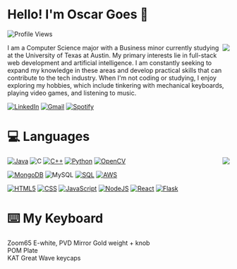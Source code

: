 # Hello! I'm Oscar Goes 👋

![Profile Views](https://komarev.com/ghpvc/?username=oscargoes&color=blue&style=flat-square)

<img align="right" src="https://github-readme-stats.vercel.app/api?username=oscargoes&show_icons=true&theme=transparent">

I am a Computer Science major with a Business minor currently studying at the University of Texas at Austin. 
My primary interests lie in full-stack web development and artificial intelligence. 
I am constantly seeking to expand my knowledge in these areas and develop practical skills that can contribute to the tech industry. 
When I'm not coding or studying, I enjoy exploring my hobbies, which include tinkering with mechanical keyboards, playing video games, and listening to music.

[![LinkedIn](https://img.shields.io/badge/linkedin-%230077B5.svg?style=for-the-badge&logo=linkedin&logoColor=white)](https://www.linkedin.com/in/oscarjgoes/)
[![Gmail](https://img.shields.io/badge/Gmail-D14836?style=for-the-badge&logo=gmail&logoColor=white)](mailto:goesoscar@gmail.com)
[![Spotify](https://img.shields.io/badge/Spotify-1ED760?style=for-the-badge&logo=spotify&logoColor=white)](https://open.spotify.com/user/oscargdaboss)

# 💻 Languages

<img align="right" src="https://github-readme-stats.vercel.app/api/top-langs/?username=oscargoes&layout=compact&theme=transparent">

[![Java](https://img.shields.io/badge/-Java-f89820?style=for-the-badge&logo=java&logoColor=black)](https://www.java.com/en/)
![C](https://img.shields.io/badge/c-%2300599C.svg?style=for-the-badge&logo=c&logoColor=white)
[![C++](https://img.shields.io/badge/-c%2b%2b-teal?style=for-the-badge&logo=c%2b%2b&logoColor=white)](https://www.cplusplus.com/)
[![Python](https://img.shields.io/badge/-Python-306998?style=for-the-badge&logo=python&logoColor=white)](https://www.python.org/)
[![OpenCV](https://img.shields.io/badge/opencv-%23white.svg?style=for-the-badge&logo=opencv&logoColor=white)](https://opencv.org/)

[![MongoDB](https://img.shields.io/badge/MongoDB-%234ea94b.svg?style=for-the-badge&logo=mongodb&logoColor=white)](https://www.mongodb.com/)
![MySQL](https://img.shields.io/badge/mysql-%2300f.svg?style=for-the-badge&logo=mysql&logoColor=white)
[![SQL](https://img.shields.io/badge/-SQL-darkred?style=for-the-badge&logo=mysql&logoColor=white)](https://azure.microsoft.com/en-us/services/mysql/#overview)
[![AWS](https://img.shields.io/badge/-AWS-FF9900?style=for-the-badge&logo=amazonaws&logoColor=black)](https://azure.microsoft.com/en-us/services/mysql/#overview)

[![HTML5](https://img.shields.io/badge/-html-e34c26?style=for-the-badge&logo=html5&logoColor=white)](https://developer.mozilla.org/en-US/docs/Web/HTML)
[![CSS](https://img.shields.io/badge/-CSS-2965f1?style=for-the-badge&logo=css3&logoColor=white)](https://developer.mozilla.org/en-US/docs/Web/CSS)
[![JavaScript](https://img.shields.io/badge/-JavaScript-f0db4f?style=for-the-badge&logo=javascript&logoColor=white)](https://developer.mozilla.org/en-US/docs/Web/JavaScript)
[![NodeJS](https://img.shields.io/badge/-Nodejs-3C873A?style=for-the-badge&logo=node.js&logoColor=white)](https://nodejs.org/en/)
[![React](https://img.shields.io/badge/-React-61DBFB?style=for-the-badge&logo=react&logoColor=black)](https://reactjs.org/)
[![Flask](https://img.shields.io/badge/-flask-222222?style=for-the-badge&logo=flask&logoColor=white)](https://jupyter.org/)

# ⌨️ My Keyboard

Zoom65 E-white, PVD Mirror Gold weight + knob  
POM Plate  
KAT Great Wave keycaps  
